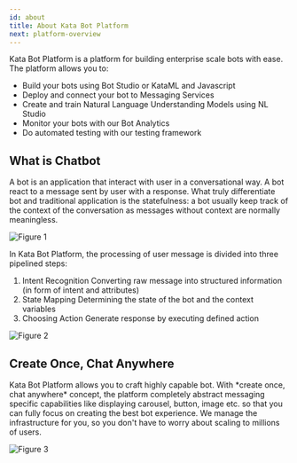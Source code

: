 ```yaml
---
id: about
title: About Kata Bot Platform
next: platform-overview
---
```


Kata Bot Platform is a platform for building enterprise scale bots with ease. The platform allows you to:

- Build your bots using Bot Studio or KataML and Javascript
- Deploy and connect your bot to Messaging Services
- Create and train Natural Language Understanding Models using NL Studio
- Monitor your bots with our Bot Analytics
- Do automated testing with our testing framework

## What is Chatbot

A bot is an application that interact with user in a conversational way. A bot react to a message sent by user with a response. What truly differentiate bot and traditional application is the statefulness: a bot usually keep track of the context of the conversation as messages without context are normally meaningless.

![Figure 1](./images/about/figure-1.png)

In Kata Bot Platform, the processing of user message is divided into three pipelined steps:

1.  Intent Recognition Converting raw message into structured information (in form of intent and attributes)
2.  State Mapping Determining the state of the bot and the context variables
3.  Choosing Action Generate response by executing defined action

![Figure 2](./images/about/figure-2.png)

## Create Once, Chat Anywhere

Kata Bot Platform allows you to craft highly capable bot. With \*create once, chat anywhere\* concept, the platform completely abstract messaging specific capabilities like displaying carousel, button, image etc. so that you can fully focus on creating the best bot experience. We manage the infrastructure for you, so you don't have to worry about scaling to millions of users.

![Figure 3](./images/about/figure-3.png)
